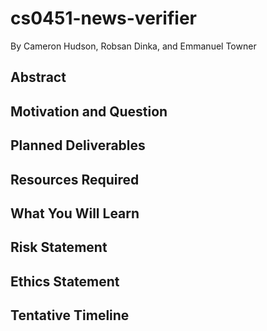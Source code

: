 # cs0451-news-verifier
By Cameron Hudson, Robsan Dinka, and Emmanuel Towner

## Abstract

## Motivation and Question

## Planned Deliverables

## Resources Required

## What You Will Learn

## Risk Statement

## Ethics Statement

## Tentative Timeline
